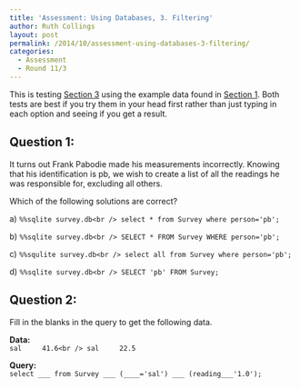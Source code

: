 ```yaml
---
title: 'Assessment: Using Databases, 3. Filtering'
author: Ruth Collings
layout: post
permalink: /2014/10/assessment-using-databases-3-filtering/
categories:
  - Assessment
  - Round 11/3
---
```

This is testing [Section 3][1] using the example data found in [Section 1][2]. Both tests are best if you try them in your head first rather than just typing in each option and seeing if you get a result.

## Question 1:

It turns out Frank Pabodie made his measurements incorrectly. Knowing that his identification is pb, we wish to create a list of all the readings he was responsible for, excluding all others.

Which of the following solutions are correct?

a) `%%sqlite survey.db<br />
select * from Survey where person='pb';`

b) `%%sqlite survey.db<br />
SELECT * FROM Survey WHERE person='pb';`

c) `%%squlite survey.db<br />
select all from Survey where person='pb';`

d) `%%sqlite survey.db<br />
SELECT 'pb' FROM Survey;`

## Question 2:

Fill in the blanks in the query to get the following data.

**Data:**  
`sal     41.6<br />
sal     22.5`

**Query:**  
`select ___ from Survey ___ (____='sal') ___ (reading___'1.0');`

 [1]: http://www.software-carpentry.org/v5/novice/sql/03-filter.html
 [2]: http://www.software-carpentry.org/v5/novice/sql/01-select.html